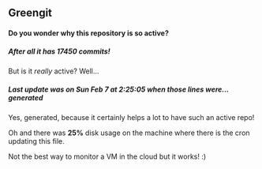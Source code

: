 ## Greengit

#### Do you wonder why this repository is so active?

##### After all it has 17450 commits!

But is it *really* active? Well...

##### Last update was on Sun Feb 7 at 2:25:05 when those lines were... generated

Yes, generated, because it certainly helps a lot to have such an active repo!

Oh and there was **25%** disk usage on the machine
where there is the cron updating this file.

Not the best way to monitor a VM in the cloud but it works! :)
